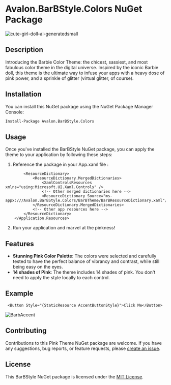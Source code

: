

# Avalon.BarBStyle.Colors NuGet Package

![cute-girl-doll-ai-generatedsmall](https://github.com/teresathompson/Avalon.BarBStyle.Colors/assets/13683620/2624221a-87e9-450f-9416-af46de07943d)


## Description

Introducing the Barbie Color Theme: the chicest, sassiest, and most fabulous color theme in the digital universe. Inspired by the iconic Barbie doll, this theme is the ultimate way to infuse your apps with a heavy dose of pink power, and a sprinkle of glitter (virtual glitter, of course).

## Installation

You can install this NuGet package using the NuGet Package Manager Console:

```bash
Install-Package Avalon.BarBStyle.Colors
```

## Usage

Once you've installed the BarBStyle NuGet package, you can apply the theme to your application by following these steps:

1. Reference the package in your App.xaml file :

```<Application.Resources>
        <ResourceDictionary>
            <ResourceDictionary.MergedDictionaries>
                <XamlControlsResources xmlns="using:Microsoft.UI.Xaml.Controls" />
                <!-- Other merged dictionaries here -->
                <ResourceDictionary Source="ms-appx:///Avalon.BarBStyle.Colors/BarBTheme/BarBResourceDictionary.xaml"/>
            </ResourceDictionary.MergedDictionaries>
            <!-- Other app resources here -->
        </ResourceDictionary>
    </Application.Resources>
```

  2. Run your application and marvel at the pinkness!

## Features

- **Stunning Pink Color Palette**: The colors were selected and carefully tested to have the perfect balance of vibrancy and contrast, while still being easy on the eyes.
- **14 shades of Pink**: The theme includes 14 shades of pink. You don't need to apply the style locally to each control.


## Example

``` <Button Style="{StaticResource AccentButtonStyle}">Click Me</Button>```

![BarbAccent](https://github.com/teresathompson/Avalon.BarBStyle.Colors/assets/13683620/b0674212-5f64-435a-b14c-680acd892c8d)


## Contributing

Contributions to this Pink Theme NuGet package are welcome. If you have any suggestions, bug reports, or feature requests, please [create an issue](https://github.com/teresathompson/Avalon.BarBStyle.Colors/issues).

## License

This BarBStyle NuGet package is licensed under the [MIT License](LICENSE).



